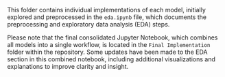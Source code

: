 This folder contains individual implementations of each model, initially explored and preprocessed in the `eda.ipynb` file, which documents the preprocessing and exploratory data analysis (EDA) steps.

Please note that the final consolidated Jupyter Notebook, which combines all models into a single workflow, is located in the `Final Implementation` folder within the repository. Some updates have been made to the EDA section in this combined notebook, including additional visualizations and explanations to improve clarity and insight.
